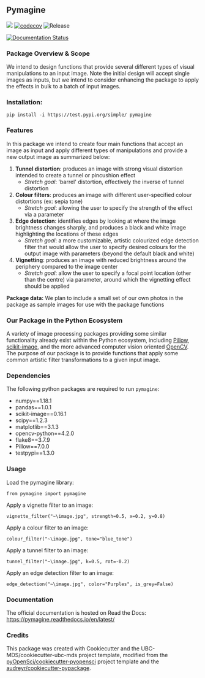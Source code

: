 ## Pymagine 

![](https://github.com/katieb1/pymagine/workflows/build/badge.svg) [![codecov](https://codecov.io/gh/katieb1/pymagine/branch/master/graph/badge.svg)](https://codecov.io/gh/UBC-MDS/pymagine) ![Release](https://github.com/katieb1/pymagine/workflows/Release/badge.svg)

[![Documentation Status](https://readthedocs.org/projects/pymagine/badge/?version=latest)](https://pymagine.readthedocs.io/en/latest/?badge=latest)

### Package Overview & Scope

We intend to design functions that provide several different types of visual manipulations to an input image. Note the initial design will accept single images as inputs, but we intend to consider enhancing the package to apply the effects in bulk to a batch of input images.

### Installation:

```
pip install -i https://test.pypi.org/simple/ pymagine
```

### Features

In this package we intend to create four main functions that accept an image as input and apply different types of manipulations and provide a new output image as summarized below:

1. **Tunnel distortion**: produces an image with strong visual distortion intended to create a tunnel or pincushion effect
    - *Stretch goal*: 'barrel' distortion, effectively the inverse of tunnel distortion
2. **Colour filters**: produces an image with different user-specified colour distortions (ex: sepia tone)
    - *Stretch goal*: allowing the user to specify the strength of the effect via a parameter
3. **Edge detection**: identifies edges by looking at where the image brightness changes sharply, and produces a black and white image highlighting the locations of these edges
    - *Stretch goal*: a more customizable, artistic colourized edge detection filter that would allow the user to specify desired colours for the output image with parameters  (beyond the default black and white) 
4. **Vignetting**: produces an image with reduced brightness around the periphery compared to the image center
    - *Stretch goal*: allow the user to specify a focal point location (other than the centre) via parameter, around which the vignetting effect should be applied

**Package data:** We plan to include a small set of our own photos in the package as sample images for use with the package functions

### Our Package in the Python Ecosystem

A variety of image processing packages providing some similar functionality already exist within the Python ecosystem, including [Pillow](https://github.com/python-pillow/Pillow), [scikit-image](https://github.com/scikit-image/scikit-image), and the more advanced computer vision oriented [OpenCV](https://github.com/opencv/opencv). The purpose of our package is to provide functions that apply some common artistic filter transformations to a given input image.



### Dependencies

The following python packages are required to run `pymagine`:
* numpy==1.18.1
* pandas==1.0.1
* scikit-image==0.16.1
* scipy==1.2.3
* matplotlib==3.1.3
* opencv-python==4.2.0
* flake8==3.7.9
* Pillow==7.0.0
* testpypi==1.3.0

### Usage

Load the pymagine library:

`from pymagine import pymagine`

Apply a vignette filter to an image:

`vignette_filter("~\image.jpg", strength=0.5, x=0.2, y=0.8)`

Apply a colour filter to an image:

`colour_filter("~\image.jpg", tone="blue_tone")`

Apply a tunnel filter to an image:

`tunnel_filter("~\image.jpg", k=0.5, rot=-0.2)`

Apply an edge detection filter to an image:

`edge_detection("~\image.jpg", color="Purples", is_grey=False)`

### Documentation
The official documentation is hosted on Read the Docs: <https://pymagine.readthedocs.io/en/latest/>

### Credits
This package was created with Cookiecutter and the UBC-MDS/cookiecutter-ubc-mds project template, modified from the [pyOpenSci/cookiecutter-pyopensci](https://github.com/pyOpenSci/cookiecutter-pyopensci) project template and the [audreyr/cookiecutter-pypackage](https://github.com/audreyr/cookiecutter-pypackage).
